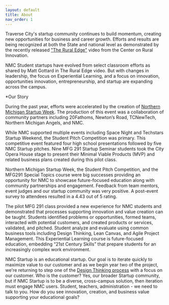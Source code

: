 ```yaml
---
layout: default
title: About
nav_order: 1
---
```



Traverse City's startup community continues to build momentum, creating new opportunities for business and career growth. Efforts and results are being recognized at both the State and national level as demonstrated by the recently released ["The Rural Edge"](https://ruralinnovation.us/resources/storytelling/rural-edge-traverse-city/) video from the Center on Rural Innovation. 

NMC Student startups have evolved from select classroom efforts as shared by Matt Gottard in The Rural Edge video. But with changes in leadership, the focus on Experiential Learning, and a focus on innovation, opportunities innovation, entrepreneurship, and startup are expanding across the campus.

*Our Story

During the past year, efforts were accelerated by the creation of [Northern Michigan Startup Week](assets/sp22/NMSW_follow-up_article.pdf). The production of this event was a collaboration of community partners including 20Fathoms, Newton’s Road, TCNewTech, Northern Michigan Angels, and NMC.  

While NMC supported multiple events including Space Night and Techstars Startup Weekend, the Student Pitch Competition was primary. This competitive event featured four high school presentations followed by five NMC Startup pitches. Nine MFG 291 Startup Seminar students took the City Opera House stage to present their Minimal Viable Products (MVP) and related business plans created during this pilot class.

Northern Michigan Startup Week, the Student Pitch Competition, and the MFG291 Special Topics course were big successes providing an opportunity for NMC to showcase future-focused education along with 
community partnerships and engagement. Feedback from team mentors, event judges and our startup community was very positive. A post-event survey to attendees resulted in a 4.43 out of 5 rating.

The pilot MFG 291 class provided a new experience for NMC students and demonstrated that processes supporting innovation and value creation can be taught. Students identified problems or opportunities, formed teams, interacted with potential customers, and created products or services, validated, and pitched. Student analyze and evaluate using common business tools including Design Thinking, Lean Canvas, and Agile Project Management. This Experiential Learning course is future-focused education, embedding “21st Century Skills” that prepare students for an increasingly complex work environment. 

NMC Startup is an educational startup. Our goal is to iterate quickly to maximize value to our customer and as we begin year two of the project, we're returning to step one of the [Design Thinking process](https://careerfoundry.com/en/blog/ux-design/design-thinking-process/) with a focus on our customer. Who is the customer? Yes, our broader Startup community, but if NMC Startup is to be a diverse, cross-campus solution, then iteration must engage NMC users. Student, teachers, administration - we need to talk to you. How do you see innovation, creation, and business value supporting your educational goals?  

